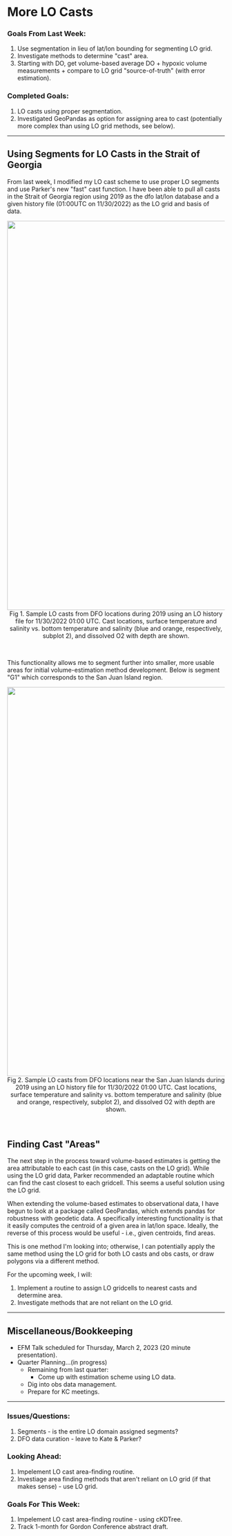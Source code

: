 # More LO Casts

### Goals From Last Week:
1. Use segmentation in lieu of lat/lon bounding for segmenting LO grid. 
2. Investigate methods to determine "cast" area.
3. Starting with DO, get volume-based average DO + hypoxic volume measurements + compare to LO grid "source-of-truth" (with error estimation).

### Completed Goals:
1. LO casts using proper segmentation.
2. Investigated GeoPandas as option for assigning area to cast (potentially more complex than using LO grid methods, see below).

---

## Using Segments for LO Casts in the Strait of Georgia

From last week, I modified my LO cast scheme to use proper LO segments and use Parker's new "fast" cast function. I have been able to pull all casts in the Strait of Georgia region using 2019 as the dfo lat/lon database and a given history file (01:00UTC on 11/30/2022) as the LO grid and basis of data.

<p style="text-align:center;"><img src="https://user-images.githubusercontent.com/55995675/212982815-3b128424-ee1b-4683-84be-3d0bfdaec0d9.png" width="900"/><br>Fig 1. Sample LO casts from DFO locations during 2019 using an LO history file for 11/30/2022 01:00 UTC. Cast locations, surface temperature and salinity vs. bottom temperature and salinity (blue and orange, respectively, subplot 2), and dissolved O2 with depth are shown. </p><br>

This functionality allows me to segment further into smaller, more usable areas for initial volume-estimation method development. Below is segment "G1" which corresponds to the San Juan Island region.

<p style="text-align:center;"><img src="https://user-images.githubusercontent.com/55995675/212983887-0f7a8874-f3aa-4235-a633-00e1dd5b388c.png" width="900"/><br>Fig 2. Sample LO casts from DFO locations near the San Juan Islands during 2019 using an LO history file for 11/30/2022 01:00 UTC. Cast locations, surface temperature and salinity vs. bottom temperature and salinity (blue and orange, respectively, subplot 2), and dissolved O2 with depth are shown. </p><br>


## Finding Cast "Areas"

The next step in the process toward volume-based estimates is getting the area attributable to each cast (in this case, casts on the LO grid). While using the LO grid data, Parker recommended an adaptable routine which can find the cast closest to each gridcell. This seems a useful solution using the LO grid.

When extending the volume-based estimates to observational data, I have begun to look at a package called GeoPandas, which extends pandas for robustness with geodetic data. A specifically interesting functionality is that it easily computes the centroid of a given area in lat/lon space. Ideally, the reverse of this process would be useful - i.e., given centroids, find areas.

This is one method I'm looking into; otherwise, I can potentially apply the same method using the LO grid for both LO casts and obs casts, or draw polygons via a different method.

For the upcoming week, I will:
1. Implement a routine to assign LO gridcells to nearest casts and determine area.
2. Investigate methods that are not reliant on the LO grid.

---

## Miscellaneous/Bookkeeping 
* EFM Talk scheduled for Thursday, March 2, 2023 (20 minute presentation).
* Quarter Planning...(in progress)
  * Remaining from last quarter:
    * Come up with estimation scheme using LO data.
  * Dig into obs data management.
  * Prepare for KC meetings.

---

### Issues/Questions:
1. Segments - is the entire LO domain assigned segments?
2. DFO data curation - leave to Kate & Parker?

### Looking Ahead:
1. Impelement LO cast area-finding routine.
2. Investiage area finding methods that aren't reliant on LO grid (if that makes sense) - use LO grid.

### Goals For This Week:
1. Impelement LO cast area-finding routine - using cKDTree.
2. Track 1-month for Gordon Conference abstract draft.
